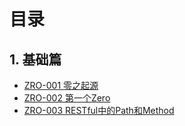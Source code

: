 # 目录

## 1. 基础篇

* [ZRO-001 零之起源](/zero-up/shou-ye/1ji-ben-jiao-cheng/zro-100-ling-zhi-qi-yuan.md)
* [ZRO-002 第一个Zero](/zero-up/shou-ye/1ji-ben-jiao-cheng/zro-002-di-yi-ge-zero.md)
* [ZRO-003 RESTful中的Path和Method](/zero-up/shou-ye/1ji-ben-jiao-cheng/zro-003-restfulzhong-de-path-he-method.md)



